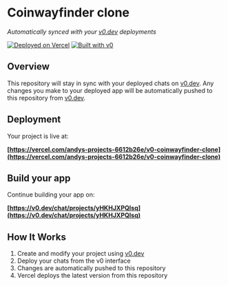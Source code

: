 # Coinwayfinder clone

*Automatically synced with your [v0.dev](https://v0.dev) deployments*

[![Deployed on Vercel](https://img.shields.io/badge/Deployed%20on-Vercel-black?style=for-the-badge&logo=vercel)](https://vercel.com/andys-projects-6612b26e/v0-coinwayfinder-clone)
[![Built with v0](https://img.shields.io/badge/Built%20with-v0.dev-black?style=for-the-badge)](https://v0.dev/chat/projects/yHKHJXPQIsq)

## Overview

This repository will stay in sync with your deployed chats on [v0.dev](https://v0.dev).
Any changes you make to your deployed app will be automatically pushed to this repository from [v0.dev](https://v0.dev).

## Deployment

Your project is live at:

**[https://vercel.com/andys-projects-6612b26e/v0-coinwayfinder-clone](https://vercel.com/andys-projects-6612b26e/v0-coinwayfinder-clone)**

## Build your app

Continue building your app on:

**[https://v0.dev/chat/projects/yHKHJXPQIsq](https://v0.dev/chat/projects/yHKHJXPQIsq)**

## How It Works

1. Create and modify your project using [v0.dev](https://v0.dev)
2. Deploy your chats from the v0 interface
3. Changes are automatically pushed to this repository
4. Vercel deploys the latest version from this repository
